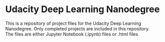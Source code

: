 # Udacity Deep Learning Nanodegree

This is a repository of project files for the Udacity Deep Learning Nanodegree. 
Only completed projects are included in this repository.  
The files are either Jupyter Notebook (.ipynb) files or .html files
